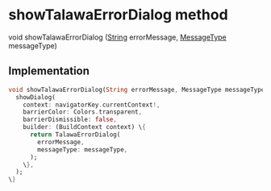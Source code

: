 


# showTalawaErrorDialog method








void showTalawaErrorDialog
([String](https://api.flutter.dev/flutter/dart-core/String-class.html) errorMessage, [MessageType](../../enums_enums/MessageType.md) messageType)








## Implementation

```dart
void showTalawaErrorDialog(String errorMessage, MessageType messageType) \{
  showDialog(
    context: navigatorKey.currentContext!,
    barrierColor: Colors.transparent,
    barrierDismissible: false,
    builder: (BuildContext context) \{
      return TalawaErrorDialog(
        errorMessage,
        messageType: messageType,
      );
    \},
  );
\}
```







